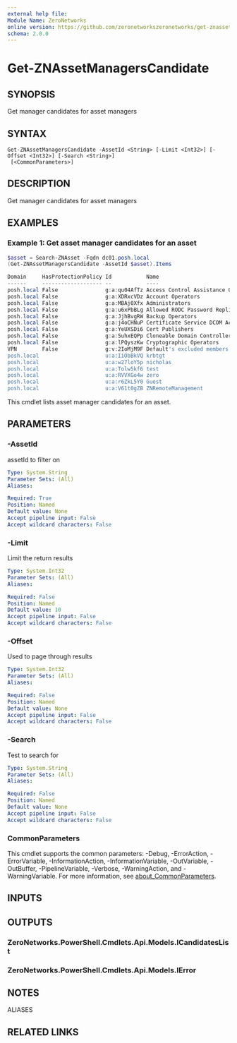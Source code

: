 ```yaml
---
external help file:
Module Name: ZeroNetworks
online version: https://github.com/zeronetworkszeronetworks/get-znassetmanagerscandidate
schema: 2.0.0
---
```


# Get-ZNAssetManagersCandidate

## SYNOPSIS
Get manager candidates for asset managers

## SYNTAX

```
Get-ZNAssetManagersCandidate -AssetId <String> [-Limit <Int32>] [-Offset <Int32>] [-Search <String>]
 [<CommonParameters>]
```

## DESCRIPTION
Get manager candidates for asset managers

## EXAMPLES

### Example 1: Get asset manager candidates for an asset
```powershell
$asset = Search-ZNAsset -Fqdn dc01.posh.local
(Get-ZNAssetManagersCandidate -AssetId $asset).Items

Domain     HasProtectionPolicy Id           Name
------     ------------------- --           ----
posh.local False               g:a:qu04AfTz Access Control Assistance Operators
posh.local False               g:a:XDRxcVDz Account Operators
posh.local False               g:a:MBAj0Xfx Administrators
posh.local False               g:a:u6xPbBLg Allowed RODC Password Replication Group
posh.local False               g:a:JjhBvgRW Backup Operators
posh.local False               g:a:j4oCHNuP Certificate Service DCOM Access
posh.local False               g:a:YeUXSDi6 Cert Publishers
posh.local False               g:a:5uhxEQPp Cloneable Domain Controllers
posh.local False               g:a:lPQyszKw Cryptographic Operators
VPN        False               g:v:2IoMjM9F Default's excluded members group
posh.local                     u:a:IiObBkVQ krbtgt
posh.local                     u:a:w27loY5p nicholas
posh.local                     u:a:Tolw5kf6 test
posh.local                     u:a:RVVXGo4w zero
posh.local                     u:a:r6ZkL5Y0 Guest
posh.local                     u:a:V61t0gZB ZNRemoteManagement
```

This cmdlet lists asset manager candidates for an asset.

## PARAMETERS

### -AssetId
assetId to filter on

```yaml
Type: System.String
Parameter Sets: (All)
Aliases:

Required: True
Position: Named
Default value: None
Accept pipeline input: False
Accept wildcard characters: False
```

### -Limit
Limit the return results

```yaml
Type: System.Int32
Parameter Sets: (All)
Aliases:

Required: False
Position: Named
Default value: 10
Accept pipeline input: False
Accept wildcard characters: False
```

### -Offset
Used to page through results

```yaml
Type: System.Int32
Parameter Sets: (All)
Aliases:

Required: False
Position: Named
Default value: None
Accept pipeline input: False
Accept wildcard characters: False
```

### -Search
Test to search for

```yaml
Type: System.String
Parameter Sets: (All)
Aliases:

Required: False
Position: Named
Default value: None
Accept pipeline input: False
Accept wildcard characters: False
```

### CommonParameters
This cmdlet supports the common parameters: -Debug, -ErrorAction, -ErrorVariable, -InformationAction, -InformationVariable, -OutVariable, -OutBuffer, -PipelineVariable, -Verbose, -WarningAction, and -WarningVariable. For more information, see [about_CommonParameters](http://go.microsoft.com/fwlink/?LinkID=113216).

## INPUTS

## OUTPUTS

### ZeroNetworks.PowerShell.Cmdlets.Api.Models.ICandidatesList

### ZeroNetworks.PowerShell.Cmdlets.Api.Models.IError

## NOTES

ALIASES

## RELATED LINKS

